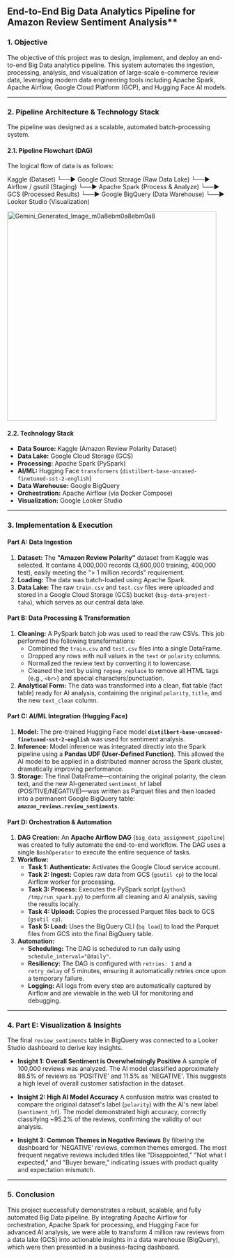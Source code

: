 ## End-to-End Big Data Analytics Pipeline for Amazon Review Sentiment Analysis**

### **1. Objective**

The objective of this project was to design, implement, and deploy an end-to-end Big Data analytics pipeline. This system automates the ingestion, processing, analysis, and visualization of large-scale e-commerce review data, leveraging modern data engineering tools including Apache Spark, Apache Airflow, Google Cloud Platform (GCP), and Hugging Face AI models.

---

### **2. Pipeline Architecture & Technology Stack**

The pipeline was designed as a scalable, automated batch-processing system.

#### **2.1. Pipeline Flowchart (DAG)**
The logical flow of data is as follows:

Kaggle (Dataset) └──► Google Cloud Storage (Raw Data Lake) └──► Airflow / gsutil (Staging) └──► Apache Spark (Process & Analyze) └──► GCS (Processed Results) └──► Google BigQuery (Data Warehouse) └──► Looker Studio (Visualization)

<img width="480" height="480" alt="Gemini_Generated_Image_m0a8ebm0a8ebm0a8" src="https://github.com/user-attachments/assets/e3f07176-94c0-4670-9998-faae78fa5d2a" />


#### **2.2. Technology Stack**
* **Data Source:** Kaggle (Amazon Review Polarity Dataset)
* **Data Lake:** Google Cloud Storage (GCS)
* **Processing:** Apache Spark (PySpark)
* **AI/ML:** Hugging Face `transformers` (`distilbert-base-uncased-finetuned-sst-2-english`)
* **Data Warehouse:** Google BigQuery
* **Orchestration:** Apache Airflow (via Docker Compose)
* **Visualization:** Google Looker Studio

---

### **3. Implementation & Execution**

#### **Part A: Data Ingestion**
1.  **Dataset:** The **"Amazon Review Polarity"** dataset from Kaggle was selected. It contains 4,000,000 records (3,600,000 training, 400,000 test), easily meeting the "> 1 million records" requirement.
2.  **Loading:** The data was batch-loaded using Apache Spark.
3.  **Data Lake:** The raw `train.csv` and `test.csv` files were uploaded and stored in a Google Cloud Storage (GCS) bucket (`big-data-project-taha`), which serves as our central data lake.

#### **Part B: Data Processing & Transformation**
1.  **Cleaning:** A PySpark batch job was used to read the raw CSVs. This job performed the following transformations:
    * Combined the `train.csv` and `test.csv` files into a single DataFrame.
    * Dropped any rows with null values in the `text` or `polarity` columns.
    * Normalized the review text by converting it to lowercase.
    * Cleaned the text by using `regexp_replace` to remove all HTML tags (e.g., `<br>`) and special characters/punctuation.
2.  **Analytical Form:** The data was transformed into a clean, flat table (fact table) ready for AI analysis, containing the original `polarity`, `title`, and the new `text_clean` column.

#### **Part C: AI/ML Integration (Hugging Face)**
1.  **Model:** The pre-trained Hugging Face model **`distilbert-base-uncased-finetuned-sst-2-english`** was used for sentiment analysis.
2.  **Inference:** Model inference was integrated directly into the Spark pipeline using a **Pandas UDF (User-Defined Function)**. This allowed the AI model to be applied in a distributed manner across the Spark cluster, dramatically improving performance.
3.  **Storage:** The final DataFrame—containing the original polarity, the clean text, and the new AI-generated `sentiment_hf` label (POSITIVE/NEGATIVE)—was written as Parquet files and then loaded into a permanent Google BigQuery table: **`amazon_reviews.review_sentiments`**.

#### **Part D: Orchestration & Automation**
1.  **DAG Creation:** An **Apache Airflow DAG** (`big_data_assignment_pipeline`) was created to fully automate the end-to-end workflow. The DAG uses a single `BashOperator` to execute the entire sequence of tasks.
2.  **Workflow:**
    * **Task 1: Authenticate:** Activates the Google Cloud service account.
    * **Task 2: Ingest:** Copies raw data from GCS (`gsutil cp`) to the local Airflow worker for processing.
    * **Task 3: Process:** Executes the PySpark script (`python3 /tmp/run_spark.py`) to perform all cleaning and AI analysis, saving the results locally.
    * **Task 4: Upload:** Copies the processed Parquet files back to GCS (`gsutil cp`).
    * **Task 5: Load:** Uses the BigQuery CLI (`bq load`) to load the Parquet files from GCS into the final BigQuery table.
3.  **Automation:**
    * **Scheduling:** The DAG is scheduled to run daily using `schedule_interval="@daily"`.
    * **Resiliency:** The DAG is configured with `retries: 1` and a `retry_delay` of 5 minutes, ensuring it automatically retries once upon a temporary failure.
    * **Logging:** All logs from every step are automatically captured by Airflow and are viewable in the web UI for monitoring and debugging.

---

### **4. Part E: Visualization & Insights**

The final `review_sentiments` table in BigQuery was connected to a Looker Studio dashboard to derive key insights.

* **Insight 1: Overall Sentiment is Overwhelmingly Positive**
    A sample of 100,000 reviews was analyzed. The AI model classified approximately 88.5% of reviews as 'POSITIVE' and 11.5% as 'NEGATIVE'. This suggests a high level of overall customer satisfaction in the dataset.
    

* **Insight 2: High AI Model Accuracy**
    A confusion matrix was created to compare the original dataset's label (`polarity`) with the AI's new label (`sentiment_hf`). The model demonstrated high accuracy, correctly classifying ~95.2% of the reviews, confirming the validity of our analysis.
    

* **Insight 3: Common Themes in Negative Reviews**
    By filtering the dashboard for 'NEGATIVE' reviews, common themes emerged. The most frequent negative reviews included titles like "Disappointed," "Not what I expected," and "Buyer beware," indicating issues with product quality and expectation mismatch.
    

---

### **5. Conclusion**

This project successfully demonstrates a robust, scalable, and fully automated Big Data pipeline. By integrating Apache Airflow for orchestration, Apache Spark for processing, and Hugging Face for advanced AI analysis, we were able to transform 4 million raw reviews from a data lake (GCS) into actionable insights in a data warehouse (BigQuery), which were then presented in a business-facing dashboard.
